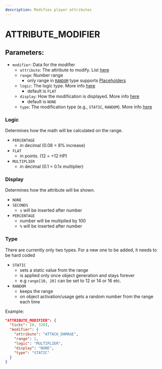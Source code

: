```yaml
---
description: Modifies player attributes
---
```


# ATTRIBUTE\_MODIFIER

## **Parameters**:

* `modifier`: Data for the modifier
  * `attribute`: The attribute to modify. List [here](https://app.gitbook.com/s/jhq5tF3c6kQlOG37iBdD/player-attributes)
  * `range`: Number range
    * only range in [`RANDOM`](attribute_modifier.md#type) type supports [Placeholders](../#placeholders)
  * `logic`: The logic type. More info [here](attribute_modifier.md#logic)
    * default is `FLAT`
  * `display`: How the modification is displayed. More info [here](attribute_modifier.md#display)
    * default is `NONE`
  * `type`: The modification type (e.g., `STATIC`, `RANDOM`). More info [here](attribute_modifier.md#type)

### Logic

Determines how the math will be calculated on the range.

* `PERCENTAGE`
  * in decimal (0.08 = 8% increase)
* `FLAT`
  * in points. (12 = +12 HP)
* `MULTIPLIER`
  * in decimal (0.1 = 0.1x multiplier)

### Display

Determines how the attribute will be shown.

* `NONE`
* `SECONDS`
  * `s` will be inserted after number
* `PERCENTAGE`
  * number will be multiplied by 100
  * `%` will be inserted after number

### Type

There are currently only two types. For a new one to be added, it needs to be hard coded

* `STATIC`
  * sets a static value from the range
  * is applied only once object generation and stays forever
  * e.g `range[10, 20]` can be set to 12 or 14 or 16 etc.
* `RANDOM`
  * keeps the range
  * on object activation/usage gets a random number from the range each time

Example:

```json
"ATTRIBUTE_MODIFIER": {
  "ticks": [0, 320],
  "modifier": {
    "attribute": "ATTACK_DAMAGE",
    "range": 1,
    "logic": "MULTIPLIER",
    "display": "NONE",
    "type": "STATIC"
  }
}
```
